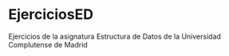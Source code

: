 # EjerciciosED
Ejercicios de la asignatura Estructura de Datos de la Universidad Complutense de Madrid

